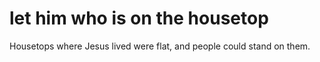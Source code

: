 
# let him who is on the housetop
Housetops where Jesus lived were flat, and people could stand on them.